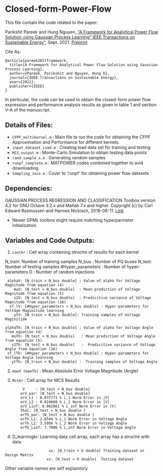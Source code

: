 # Closed-form-Power-Flow

This file contain the code related to the paper: 

Parikshit Pareek and Hung Nguyen, ["A Framework for Analytical Power Flow Solution using Gaussian Process Learning" IEEE Transactions on Sustainable Energy"](https://ieeexplore.ieee.org/document/9552521), Sept. 2021. [Preprint](https://www.researchgate.net/publication/354937182_A_Framework_for_Analytical_Power_Flow_Solution_using_Gaussian_Process_Learning)

Cite As: 
```
@article{pareek2021framework,
  title={A Framework for Analytical Power Flow Solution using Gaussian Process Learning},
  author={Pareek, Parikshit and Nguyen, Hung D},
  journal={IEEE Transactions on Sustainable Energy},
  year={2021},
  publisher={IEEE}
}
```

In perticular, the code can be used to obtain the closed-form power flow expression and performance analysis results as given in table 1 and section V-A of the manuscript. 

## Details of Files: 
- `CFPF_multikernel.m` : Main file to run the code for obtaining the CFPF Approximation and Performance for different kernels.
- `input_dataset_Load.m` : Creating load data set for training and testing 
- `MCS_output.m`    : Monte-Carlo Simulation to obtain testing data points
- `rand_sample_x.m` : Generating random samples
- `runpf_complete.m` : MATPOWER codes combined together to avid downloading 
- `Sampling_Jaco.m`  : Cover to 'runpf' for obtaining power flow datasets

## Dependencies: 
GAUSSIAN PROCESS REGRESSION AND CLASSIFICATION Toolbox version 4.2 for GNU Octave 3.2.x and Matlab 7.x and higher.
Copyright (c) by Carl Edward Rasmussen and Hannes Nickisch, 2018-06-11.
[Link](http://www.gaussianprocess.org/gpml/code/matlab/doc/)

* Newer GPML toolbox might require matching hyperparmeter initialization.

## Variables and Code Outputs: 

1. `Loutkr` : Cell array containing structre of results for each kernel

N_train: Number of training samples
N_bus : Number of PQ buses
N_test: Number of testing samples 
#Hyper_parameters : Number of hyper-parameters
D   : Number of random injections

     alphaV: [N_train × N_bus double] : Value of alpha for Voltage Magnitude from equation (4)
        muV: [N_test × N_bus double]  : Mean prediction of Voltage Magnitude from equation (5)
        s2V: [N_test × N_bus double]  : Predicitive variance of Voltage Magnitude from equation (16)
      sf_lV: [#Hyper_parameters × N_bus double] : Hyper-parameters for Voltage Maginitide learning
        ytV: [N_train × N_bus double]: Training samples of Voltage Maginitide

    alphaTh: [N_train × N_bus double] : Value of alpha for Voltage Angle from equation (4)
       muTh: [N_test × N_bus double]   : Mean prediction of Voltage Angle from equation (5)
       s2Th: [N_test × N_bus double]   :  Predicitive variance of Voltage Angle from equation (16)
     sf_lTh: [#Hyper_parameters × N_bus double] : Hyper-parameters for Voltage Angle learning
       ytTh: [N_train × N_bus double] :  Training samples of Voltage Angle

2. `maeV (maeTh)` : Mean Absolute Error Voltage Magnitude (Angle)

3. `Mcskr` : Cell array for MCS Results
```
        V     : [N_test × N_bus double]
       erV_par: [N_test × N_bus double]
       erV_L1 : 0.037771 % L_1 Norm Error in |V|
       erV_L2 : 0.024608 % L_2 Norm Error in |V|
       erV_Linf: 0.062861 % L_inf Norm Error in |V|
       Thac: [N_test × N_bus double ]
       erTh_par: [N_test × N_bus double ]
       erTh_L1: 2.6544 % L_1 Norm Error in Voltage Angle 
       erTh_L2: 3.5956 % L_2 Norm Error in Voltage Angle 
       erTh_Linf: 7.7006 % L_inf Norm Error in Voltage Angle 
```


4. D_learningkr: Learning data cell array, each array has a structre with data
```
                    xx: [N_train × D double] Training dataset or Design Matrix
                   xs: [N_test × D double]  Testing dataset 
```
Other variable names are self explaintory
